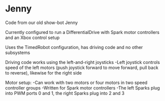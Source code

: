 # Jenny
Code from our old show-bot Jenny

Currently configured to run a DifferentialDrive with Spark motor controllers and an Xbox control setup

Uses the TimedRobot configuration, has driving code and no other subsystems

Driving code works using the left-and-right joysticks
    -Left joystick controls speed of the left motors (push joystick forward to move forward, pull back to reverse), likewise for the right side

Motor setup:
    -Can work with two motors or four motors in two speed controller groups
    -Written for Spark motor controllers
    -The left Sparks plug into PWM ports 0 and 1, the right Sparks plug into 2 and 3

